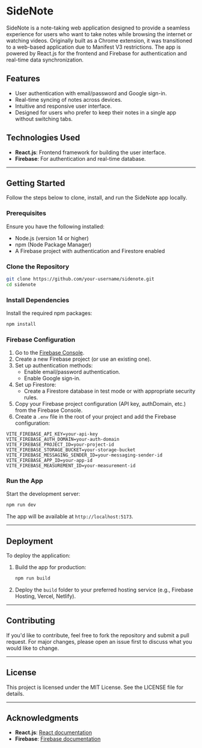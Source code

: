 # SideNote

SideNote is a note-taking web application designed to provide a seamless experience for users who want to take notes while browsing the internet or watching videos. Originally built as a Chrome extension, it was transitioned to a web-based application due to Manifest V3 restrictions. The app is powered by React.js for the frontend and Firebase for authentication and real-time data synchronization.

## Features

- User authentication with email/password and Google sign-in.
- Real-time syncing of notes across devices.
- Intuitive and responsive user interface.
- Designed for users who prefer to keep their notes in a single app without switching tabs.

## Technologies Used

- **React.js**: Frontend framework for building the user interface.
- **Firebase**: For authentication and real-time database.

---

## Getting Started

Follow the steps below to clone, install, and run the SideNote app locally.

### Prerequisites

Ensure you have the following installed:

- Node.js (version 14 or higher)
- npm (Node Package Manager)
- A Firebase project with authentication and Firestore enabled

### Clone the Repository

```bash
git clone https://github.com/your-username/sidenote.git
cd sidenote
```

### Install Dependencies

Install the required npm packages:

```bash
npm install
```

### Firebase Configuration

1. Go to the [Firebase Console](https://console.firebase.google.com/).
2. Create a new Firebase project (or use an existing one).
3. Set up authentication methods:
   - Enable email/password authentication.
   - Enable Google sign-in.
4. Set up Firestore:
   - Create a Firestore database in test mode or with appropriate security rules.
5. Copy your Firebase project configuration (API key, authDomain, etc.) from the Firebase Console.
6. Create a `.env` file in the root of your project and add the Firebase configuration:

```env
VITE_FIREBASE_API_KEY=your-api-key
VITE_FIREBASE_AUTH_DOMAIN=your-auth-domain
VITE_FIREBASE_PROJECT_ID=your-project-id
VITE_FIREBASE_STORAGE_BUCKET=your-storage-bucket
VITE_FIREBASE_MESSAGING_SENDER_ID=your-messaging-sender-id
VITE_FIREBASE_APP_ID=your-app-id
VITE_FIREBASE_MEASUREMENT_ID=your-measurement-id
```

### Run the App

Start the development server:

```bash
npm run dev
```

The app will be available at `http://localhost:5173`.

---

## Deployment

To deploy the application:

1. Build the app for production:

   ```bash
   npm run build
   ```

2. Deploy the `build` folder to your preferred hosting service (e.g., Firebase Hosting, Vercel, Netlify).

---

## Contributing

If you'd like to contribute, feel free to fork the repository and submit a pull request. For major changes, please open an issue first to discuss what you would like to change.

---

## License

This project is licensed under the MIT License. See the LICENSE file for details.

---

## Acknowledgments

- **React.js**: [React documentation](https://reactjs.org/docs/getting-started.html)
- **Firebase**: [Firebase documentation](https://firebase.google.com/docs)

